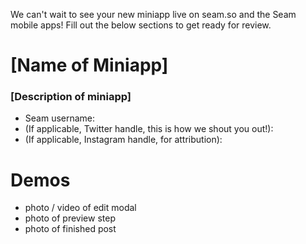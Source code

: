 We can't wait to see your new miniapp live on seam.so and the Seam mobile apps! Fill out the below sections to get ready for review.

# [Name of Miniapp]
### [Description of miniapp]
- Seam username:
- (If applicable, Twitter handle, this is how we shout you out!):
- (If applicable, Instagram handle, for attribution):

# Demos
- photo / video of edit modal
- photo of preview step
- photo of finished post

